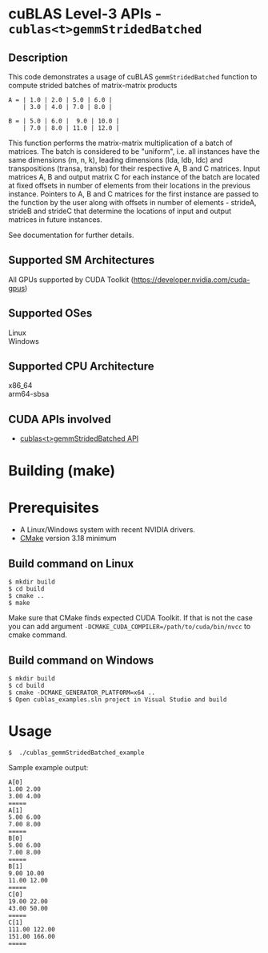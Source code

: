 # cuBLAS Level-3 APIs - `cublas<t>gemmStridedBatched`

## Description

This code demonstrates a usage of cuBLAS `gemmStridedBatched` function to compute strided batches of matrix-matrix products

```
A = | 1.0 | 2.0 | 5.0 | 6.0 |
    | 3.0 | 4.0 | 7.0 | 8.0 |

B = | 5.0 | 6.0 |  9.0 | 10.0 |
    | 7.0 | 8.0 | 11.0 | 12.0 |
```

This function performs the matrix-matrix multiplication of a batch of matrices. The batch is considered to be "uniform", i.e. all instances have the same dimensions (m, n, k), leading dimensions (lda, ldb, ldc) and transpositions (transa, transb) for their respective A, B and C matrices. Input matrices A, B and output matrix C for each instance of the batch are located at fixed offsets in number of elements from their locations in the previous instance. Pointers to A, B and C matrices for the first instance are passed to the function by the user along with offsets in number of elements - strideA, strideB and strideC that determine the locations of input and output matrices in future instances.

See documentation for further details.

## Supported SM Architectures

All GPUs supported by CUDA Toolkit (https://developer.nvidia.com/cuda-gpus)  

## Supported OSes

Linux  
Windows

## Supported CPU Architecture

x86_64  
arm64-sbsa

## CUDA APIs involved
- [cublas\<t>gemmStridedBatched API](https://docs.nvidia.com/cuda/cublas/index.html#cublas-t-gemmstridedbatched)

# Building (make)

# Prerequisites
- A Linux/Windows system with recent NVIDIA drivers.
- [CMake](https://cmake.org/download) version 3.18 minimum

## Build command on Linux
```
$ mkdir build
$ cd build
$ cmake ..
$ make
```
Make sure that CMake finds expected CUDA Toolkit. If that is not the case you can add argument `-DCMAKE_CUDA_COMPILER=/path/to/cuda/bin/nvcc` to cmake command.

## Build command on Windows
```
$ mkdir build
$ cd build
$ cmake -DCMAKE_GENERATOR_PLATFORM=x64 ..
$ Open cublas_examples.sln project in Visual Studio and build
```

# Usage
```
$  ./cublas_gemmStridedBatched_example
```

Sample example output:

```
A[0]
1.00 2.00 
3.00 4.00 
=====
A[1]
5.00 6.00 
7.00 8.00 
=====
B[0]
5.00 6.00 
7.00 8.00 
=====
B[1]
9.00 10.00 
11.00 12.00 
=====
C[0]
19.00 22.00 
43.00 50.00 
=====
C[1]
111.00 122.00 
151.00 166.00 
=====
```
